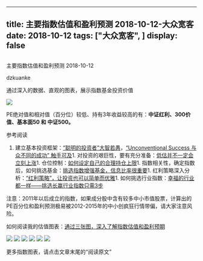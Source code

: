 
---
title:   主要指数估值和盈利预测 2018-10-12-大众宽客
date: 2018-10-12
tags: ["大众宽客", ]
display: false
---


## 



主要指数估值和盈利预测 2018-10-12




dzkuanke




通过深入的数据、直观的图表，展示指数基金投资价值


<img class="" data-copyright="0" data-ratio="0.66640625" data-s="300,640" src="https://mmbiz.qpic.cn/mmbiz_jpg/PKw3FQPmhIialvPyttb2EroNKqHuWHxuRIQmL1phH5aaRMb7thYN2Ps2G0DCYyeJ4ujnODmLqjdskiaETu24VsCg/640?wx_fmt=jpeg" data-type="jpeg" data-w="1280" style=""/>



PE绝对值和相对值（百分位）较低、持有3年收益较高的有：**中证红利、300价值、基本面50 和 中证500。**



参考阅读
1. 建立基本投资框架：[“聪明的投资者”大智若愚](http://mp.weixin.qq.com/s?__biz=MzAwMTc1MDcwNw==&amp;mid=2648273008&amp;idx=1&amp;sn=1986e188daec22378d05243c9970483c&amp;chksm=82f933acb58ebabae67065fc8fb942a6458e6d204acbfe42d5eaf68f6c49ee02353936ac64c5&amp;scene=21#wechat_redirect)，[“Unconventional Success 与众不同的成功” 触手可及](http://mp.weixin.qq.com/s?__biz=MzAwMTc1MDcwNw==&amp;mid=2648273011&amp;idx=1&amp;sn=e22705a245e90fb6e42877456523cdcd&amp;chksm=82f933afb58ebab9945ddad1406b7ee013416143466430ab9e04883cf94942b0d1dc10ac6ca1&amp;scene=21#wechat_redirect)1. 对投资的艰巨性，要有充分准备：[低估并不一定会立刻上涨](http://mp.weixin.qq.com/s?__biz=MzAwMTc1MDcwNw==&amp;mid=2648272785&amp;idx=1&amp;sn=9d714f0b5ff155d37941bac5e3bd5ae2&amp;chksm=82f92c4db58ea55bd7466b6630b06154a4732053fd8c5ef953f51d77bef4920c4620eb713c68&amp;scene=21#wechat_redirect)1. 仓位控制：[如何设定自己的合理持仓上限](http://mp.weixin.qq.com/s?__biz=MzAwMTc1MDcwNw==&amp;mid=2648272959&amp;idx=1&amp;sn=0d0e0487ba2dfa90138092d0973da1b6&amp;chksm=82f933e3b58ebaf59bbe5d49a7f9eea8dcae1ae24d5793d520c03a937e970495fbd8e0bceac7&amp;scene=21#wechat_redirect)1. 指数相关性，确定指数后，如何挑选基金：[挑选指数增强基金，信息比率很重要](http://mp.weixin.qq.com/s?__biz=MzAwMTc1MDcwNw==&amp;mid=2648272953&amp;idx=1&amp;sn=bcd9bd75a73911a98c6b619431f5dd90&amp;chksm=82f933e5b58ebaf31a40f518d43511dfe1c0c7ec906fd079d2011b593a46517a08f76816347d&amp;scene=21#wechat_redirect)1. 红利策略深入分析：[“红利策略”，让投资也可以简单而优雅](http://mp.weixin.qq.com/s?__biz=MzAwMTc1MDcwNw==&amp;mid=2648272962&amp;idx=1&amp;sn=2d34bdfc8e1ae77d6cae4e9ecd258aa5&amp;chksm=82f9339eb58eba883cf976ef1ad27b83da5215a11a3ff63dc624abdbe035866b86b844e8541a&amp;scene=21#wechat_redirect)1. 如何挑选行业指数：[幸福的行业都一样——挑选长赢行业指数只需3步](http://mp.weixin.qq.com/s?__biz=MzAwMTc1MDcwNw==&amp;mid=2648273097&amp;idx=1&amp;sn=2f957b81f3a7e74bc0c5ee9c00f5c027&amp;chksm=82f93315b58eba03bdd47cad22bda4c984a9762246dbcad1682d68578a21f5a574b80f1b11d7&amp;scene=21#wechat_redirect)


注意：2011年以后成立的指数<h-char unicode="ff0c" class="">，</h-char>如果成分股中含有较多中小市值股票<h-char unicode="ff0c" class="">，</h-char>计算出的PE百分位和盈利预测极易被2012-2015年的中小创疯狂行情带偏<h-char unicode="ff0c" class="">，</h-char>请大家注意风险。



如何阅读我的估值图表：[通过三张图，深入了解指数估值和盈利预期](http://mp.weixin.qq.com/s?__biz=MzAwMTc1MDcwNw==&amp;mid=2648272932&amp;idx=1&amp;sn=3c59f8e37a725396d20f150d499bfed9&amp;chksm=82f933f8b58ebaeed34a6e2998fcda433b5bd0b3dedf2b2601b0665859f2cdb8f757c90cea3c&amp;scene=21#wechat_redirect)



<img class="" data-copyright="0" data-ratio="0.9356136820925554" data-s="300,640" src="https://mmbiz.qpic.cn/mmbiz_png/PKw3FQPmhIialvPyttb2EroNKqHuWHxuREnU1zj5S88c5Pdh3MPOtDib9t5qH6tWUr6AIHXFm3BONEkB9JNticIVw/640?wx_fmt=png" data-type="png" data-w="994" style=""/>

<img class="" data-copyright="0" data-ratio="1.212719298245614" data-s="300,640" src="https://mmbiz.qpic.cn/mmbiz_png/PKw3FQPmhIialvPyttb2EroNKqHuWHxuRyCseOv64ZxrvcS566U1AqjibrTsjyicCZ5eiaFIButBu8qkxZ6cayB6Jw/640?wx_fmt=png" data-type="png" data-w="912" style=""/>

<img class="" data-copyright="0" data-ratio="0.6" data-s="300,640" src="https://mmbiz.qpic.cn/mmbiz_png/PKw3FQPmhIialvPyttb2EroNKqHuWHxuREdjcdv9hk2xdtROPnM44M1ZGq7gQsbNC59MhdicEUP14iatsN1HVian1w/640?wx_fmt=png" data-type="png" data-w="1440" style=""/>

<img class="" data-copyright="0" data-ratio="0.6" data-s="300,640" src="https://mmbiz.qpic.cn/mmbiz_png/PKw3FQPmhIialvPyttb2EroNKqHuWHxuRKBGQ4gH6XpibE9ibibyYDVsf2sA5v6D73CugMBExAQ6SE6dIFUM1IfGDg/640?wx_fmt=png" data-type="png" data-w="1440" style=""/>

<img class="" data-copyright="0" data-ratio="0.6" data-s="300,640" src="https://mmbiz.qpic.cn/mmbiz_png/PKw3FQPmhIialvPyttb2EroNKqHuWHxuRZ11Ku7uHwT3icrXcQbpar6iaAG6Vw2k5pTyxJZ4qTGhIeJrPqoZCnkIQ/640?wx_fmt=png" data-type="png" data-w="1440" style=""/>

<img class="" data-copyright="0" data-ratio="0.6" data-s="300,640" src="https://mmbiz.qpic.cn/mmbiz_png/PKw3FQPmhIialvPyttb2EroNKqHuWHxuRLnDxbVrRBcBBic7q8Kyk2icWZQc3uCTAB9eF7veImMvo5bHkk2XVlfHw/640?wx_fmt=png" data-type="png" data-w="1440" style=""/>

更多指数图表，请点击文章末尾的“阅读原文”










